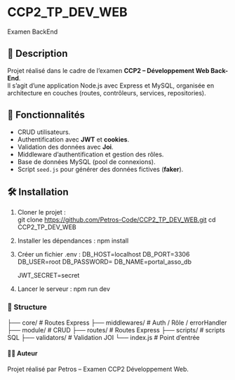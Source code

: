 # CCP2_TP_DEV_WEB
Examen BackEnd

## 📌 Description
Projet réalisé dans le cadre de l’examen **CCP2 – Développement Web Back-End**.  
Il s’agit d’une application Node.js avec Express et MySQL, organisée en architecture en couches (routes, contrôleurs, services, repositories).  

## 🚀 Fonctionnalités
- CRUD utilisateurs.  
- Authentification avec **JWT** et **cookies**.  
- Validation des données avec **Joi**.  
- Middleware d’authentification et gestion des rôles.  
- Base de données MySQL (pool de connexions).  
- Script `seed.js` pour générer des données fictives (**faker**).  

## 🛠️ Installation
1. Cloner le projet :  
   git clone https://github.com/Petros-Code/CCP2_TP_DEV_WEB.git
   cd CCP2_TP_DEV_WEB

2. Installer les dépendances :
    npm install

3. Créer un fichier .env : 
    DB_HOST=localhost
    DB_PORT=3306
    DB_USER=root
    DB_PASSWORD=
    DB_NAME=portal_asso_db

    JWT_SECRET=secret

4. Lancer le serveur : 
    npm run dev

### 📂 Structure
├── core/           # Routes Express
├── middlewares/    # Auth / Rôle / errorHandler
├── module/         # CRUD
├── routes/         # Routes Express
├── scripts/        # scripts SQL
├── validators/     # Validation JOI
└── index.js        # Point d’entrée

#### 👨‍💻 Auteur
Projet réalisé par Petros – Examen CCP2 Développement Web.